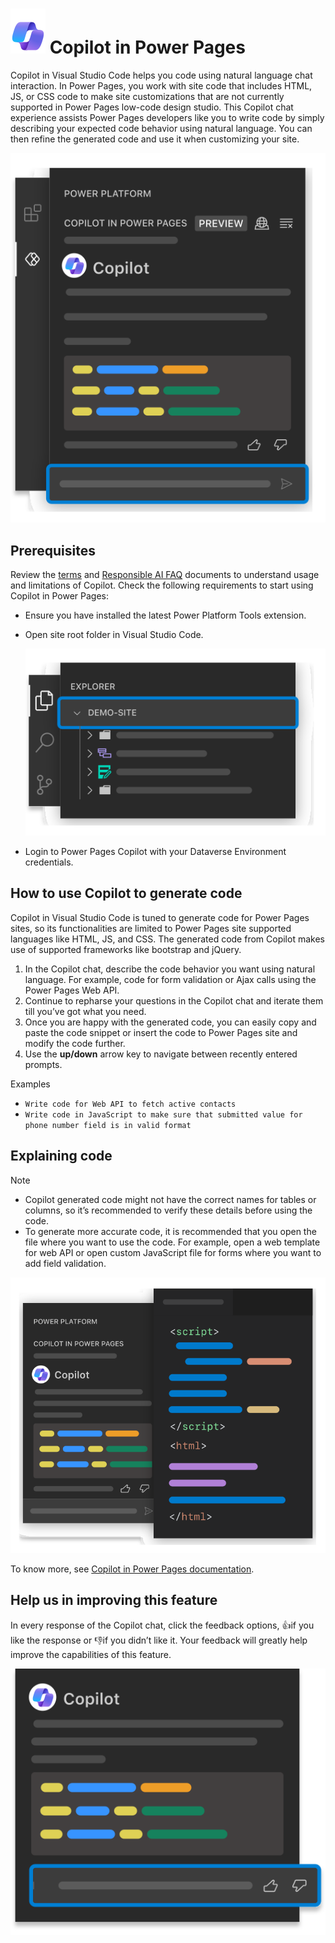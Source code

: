 # ![Copilot Screen](./images/M365.svg) Copilot in Power Pages

Copilot in Visual Studio Code helps you code using natural language chat interaction. In Power Pages, you work with site code that includes HTML, JS, or CSS code to make site customizations that are not currently supported in Power Pages low-code design studio. This Copilot chat experience assists Power Pages developers like you to write code by simply describing your expected code behavior using natural language. You can then refine the generated code and use it when customizing your site.

![Copilot Screen](./images/copilotimage.svg)

## Prerequisites

Review the [terms](https://go.microsoft.com/fwlink/?linkid=2189520) and [Responsible AI FAQ](https://go.microsoft.com/fwlink/?linkid=2240145) documents to understand usage and limitations of Copilot. Check the following requirements to start using Copilot in Power Pages:

- Ensure you have installed the latest Power Platform Tools extension.
- Open site root folder in Visual Studio Code.

  ![Demo Site Screen](./images/websiteselection.svg)

- Login to Power Pages Copilot with your Dataverse Environment credentials.

## How to use Copilot to generate code

Copilot in Visual Studio Code is tuned to generate code for Power Pages sites, so its functionalities are limited to Power Pages site supported languages like HTML, JS, and CSS. The generated code from Copilot makes use of supported frameworks like bootstrap and jQuery.

1. In the Copilot chat, describe the code behavior you want using natural language. For example, code for form validation or Ajax calls using the Power Pages Web API.
1. Continue to repharse your questions in the Copilot chat and iterate them till you’ve got what you need.
1. Once you are happy with the generated code, you can easily copy and paste the code snippet or insert the code to Power Pages site and modify the code further.
1. Use the **up/down** arrow key to navigate between recently entered prompts.

Examples

- `Write code for Web API to fetch active contacts`
- `Write code in JavaScript to make sure that submitted value for phone number field is in valid format`

## Explaining code

Note

- Copilot generated code might not have the correct names for tables or columns, so it’s recommended to verify these details before using the code.
- To generate more accurate code, it is recommended that you open the file where you want to use the code. For example, open a web template for web API or open custom JavaScript file for forms where you want to add field validation.

![Demo File Screen](./images/contextpowerpages.svg)

To know more, see [Copilot in Power Pages documentation](https://go.microsoft.com/fwlink/?linkid=2206366).

## Help us in improving this feature

In every response of the Copilot chat, click the feedback options, 👍if you like the response or 👎if you didn’t like it. Your feedback will greatly help improve the capabilities of this feature.

![Feedback Screen](./images/feedback.svg)
